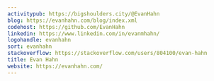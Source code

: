```yaml
---
activitypub: https://bigshoulders.city/@EvanHahn
blog: https://evanhahn.com/blog/index.xml
codehost: https://github.com/EvanHahn
linkedin: https://www.linkedin.com/in/evanmhahn/
logohandle: evanhahn
sort: evanhahn
stackoverflow: https://stackoverflow.com/users/804100/evan-hahn
title: Evan Hahn
website: https://evanhahn.com/
---
```

